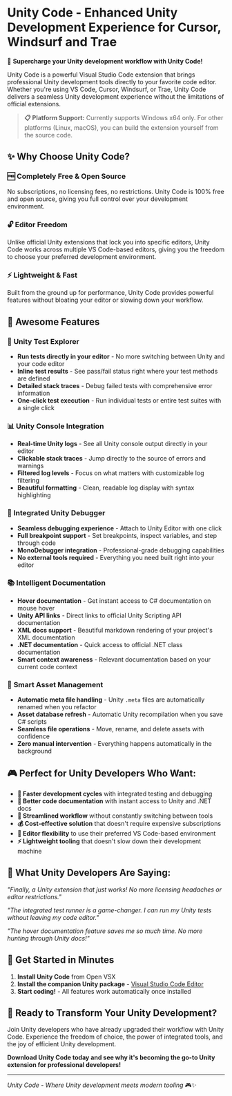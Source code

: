 # Unity Code - Enhanced Unity Development Experience for Cursor, Windsurf and Trae

🚀 **Supercharge your Unity development workflow with Unity Code!**

Unity Code is a powerful Visual Studio Code extension that brings professional Unity development tools directly to your favorite code editor. Whether you're using VS Code, Cursor, Windsurf, or Trae, Unity Code delivers a seamless Unity development experience without the limitations of official extensions.

> **📋 Platform Support:** Currently supports Windows x64 only. For other platforms (Linux, macOS), you can build the extension yourself from the source code.

## ✨ Why Choose Unity Code?

### 🆓 **Completely Free & Open Source**
No subscriptions, no licensing fees, no restrictions. Unity Code is 100% free and open source, giving you full control over your development environment.

### 🔓 **Editor Freedom**
Unlike official Unity extensions that lock you into specific editors, Unity Code works across multiple VS Code-based editors, giving you the freedom to choose your preferred development environment.

### ⚡ **Lightweight & Fast**
Built from the ground up for performance, Unity Code provides powerful features without bloating your editor or slowing down your workflow.

## 🎯 Awesome Features

### 🧪 **Unity Test Explorer**
- **Run tests directly in your editor** - No more switching between Unity and your code editor
- **Inline test results** - See pass/fail status right where your test methods are defined
- **Detailed stack traces** - Debug failed tests with comprehensive error information
- **One-click test execution** - Run individual tests or entire test suites with a single click

### 📊 **Unity Console Integration**
- **Real-time Unity logs** - See all Unity console output directly in your editor
- **Clickable stack traces** - Jump directly to the source of errors and warnings
- **Filtered log levels** - Focus on what matters with customizable log filtering
- **Beautiful formatting** - Clean, readable log display with syntax highlighting

### 🐛 **Integrated Unity Debugger**
- **Seamless debugging experience** - Attach to Unity Editor with one click
- **Full breakpoint support** - Set breakpoints, inspect variables, and step through code
- **MonoDebugger integration** - Professional-grade debugging capabilities
- **No external tools required** - Everything you need built right into your editor

### 📚 **Intelligent Documentation**
- **Hover documentation** - Get instant access to C# documentation on mouse hover
- **Unity API links** - Direct links to official Unity Scripting API documentation
- **XML docs support** - Beautiful markdown rendering of your project's XML documentation
- **.NET documentation** - Quick access to official .NET class documentation
- **Smart context awareness** - Relevant documentation based on your current code context

### 🔄 **Smart Asset Management**
- **Automatic meta file handling** - Unity `.meta` files are automatically renamed when you refactor
- **Asset database refresh** - Automatic Unity recompilation when you save C# scripts
- **Seamless file operations** - Move, rename, and delete assets with confidence
- **Zero manual intervention** - Everything happens automatically in the background

## 🎮 Perfect for Unity Developers Who Want:

- **🚀 Faster development cycles** with integrated testing and debugging
- **📖 Better code documentation** with instant access to Unity and .NET docs
- **🔧 Streamlined workflow** without constantly switching between tools
- **💰 Cost-effective solution** that doesn't require expensive subscriptions
- **🎯 Editor flexibility** to use their preferred VS Code-based environment
- **⚡ Lightweight tooling** that doesn't slow down their development machine

## 🌟 What Unity Developers Are Saying:

*"Finally, a Unity extension that just works! No more licensing headaches or editor restrictions."*

*"The integrated test runner is a game-changer. I can run my Unity tests without leaving my code editor."*

*"The hover documentation feature saves me so much time. No more hunting through Unity docs!"*

## 🚀 Get Started in Minutes

1. **Install Unity Code** from Open VSX
2. **Install the companion Unity package** - [Visual Studio Code Editor](https://github.com/hackerzhuli/com.hackerzhuli.code)
3. **Start coding!** - All features work automatically once installed

## 🎯 Ready to Transform Your Unity Development?

Join Unity developers who have already upgraded their workflow with Unity Code. Experience the freedom of choice, the power of integrated tools, and the joy of efficient Unity development.

**Download Unity Code today and see why it's becoming the go-to Unity extension for professional developers!**

---

*Unity Code - Where Unity development meets modern tooling* 🎮✨